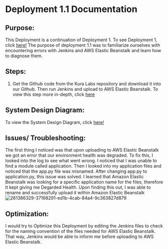 # Deployment 1.1 Documentation
## Purpose:
This Deployment is a continuation of Deployment 1. To see Deployment 1, click [here!](https://github.com/auzhangLABS/C4_deployment1/tree/main) The purpose of deployment 1.1 was to familiarize ourselves with encountering errors with Jenkins and AWS Elastic Beanstalk and learn how to diagnose them. 

## Steps:
1. Get the Github code from the Kura Labs repository and download it into our Github. Then run Jenkins and upload to AWS Elastic Beanstalk. To view this step more in-depth, click [here](https://github.com/auzhangLABS/C4_deployment1/tree/main)

## System Design Diagram:
To view the System Design Diagram, click [here!](https://github.com/auzhangLABS/C4_deployment1.1/blob/main/diagram.png)

## Issues/ Troubleshooting:
The first thing I noticed was that upon uploading to AWS Elastic Beanstalk we got an error that our environment health was degraded. To fix this, I looked into the log to see what went wrong. I noticed that I was unable to find a module called application. Then I looked into my application files and noticed that the app.py file was misnamed. After changing app.py to application.py, this issue was solved. I learned that Amazon Elastic Beanstalk was looking for a specific application name for the files, therefore It kept giving me Degarded Health. Upon finding this out, I was able to rename and successfully upload it within Amazon Elastic Beanstalk
![261386329-37168291-ed1b-4cab-84a4-9c363827d879](https://github.com/auzhangLABS/C4_deployment1.1/assets/138344000/3d150c2a-2b44-46f6-bdd6-16b552d049f2)

## Optimization:
I would try to Optimize this Deployment by editing the Jenkins files to check for the  naming convention of the files needed for AWS Elastic Beanstalk. That way, Jenkins would be able to inform me before uploading to AWS Elastic Beanstalk. 
